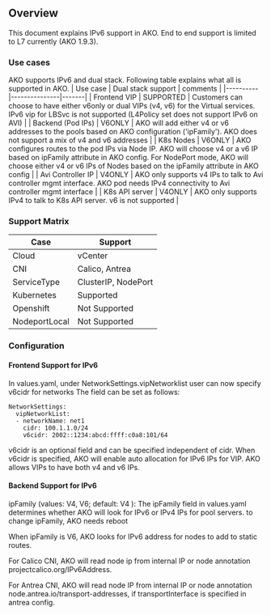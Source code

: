 ## Overview
This document explains IPv6 support in AKO. End to end support is limited to L7 currently (AKO 1.9.3).

### Use cases
AKO supports IPv6 and dual stack. Following table explains what all is supported in AKO.
| Use case   |      Dual stack support      |  comments |
|----------|---------------|-------|
| Frontend VIP |  SUPPORTED | Customers can choose to have either v6only or dual VIPs (v4, v6) for the Virtual services. IPv6 vip for LBSvc is not supported (L4Policy set does not support IPv6 on AVI) |
| Backend (Pod IPs) |    V6ONLY   |   AKO will add either v4 or v6 addresses to the pools based on AKO configuration ('ipFamily'). AKO does not support a mix of v4 and v6 addresses |
| K8s Nodes | V6ONLY |    AKO configures routes to the pod IPs via Node IP. AKO will choose v4 or a v6 IP based on ipFamily attribute in AKO config. For NodePort mode, AKO will choose either v4 or v6 IPs of Nodes based on the ipFamily attribute in AKO config |
| Avi Controller IP | V4ONLY | AKO only supports v4 IPs to talk to Avi controller mgmt interface. AKO pod needs IPv4 connectivity to Avi controller mgmt interface |
| K8s API server | V4ONLY | AKO only supports IPv4 to talk to K8s API server. v6 is not supported |

### Support Matrix
| Case   |      Support      |
|----------|---------------|
| Cloud   |      vCenter      |
| CNI   |      Calico, Antrea      |
| ServiceType   |      ClusterIP, NodePort      |
| Kubernetes   |      Supported      |
| Openshift   |      Not Supported      |
| NodeportLocal   |      Not Supported      |

### Configuration
#### Frontend Support for IPv6
In values.yaml, under NetworkSettings.vipNetworklist user can now specify v6cidr for networks
The field can be set as follows:

    NetworkSettings:
      vipNetworkList:
      - networkName: net1
        cidr: 100.1.1.0/24
        v6cidr: 2002::1234:abcd:ffff:c0a8:101/64

v6cidr is an optional field and can be specified independent of cidr. When v6cidr is specified, AKO will enable auto allocation for IPv6 IPs for VIP. AKO allows VIPs to have both v4 and v6 IPs.

#### Backend Support for IPv6
ipFamily (values: V4, V6; default: V4 ): The ipFamily field in values.yaml determines whether AKO will look for IPv6 or IPv4 IPs for pool servers. to change ipFamily, AKO needs reboot

When ipFamily is V6, AKO looks for IPv6 address for nodes to add to static routes. 

For Calico CNI, AKO will read node ip from internal IP or node annotation projectcalico.org/IPv6Address.

For Antrea CNI, AKO will read node IP from internal IP or node annotation node.antrea.io/transport-addresses, if transportInterface is specified in antrea config.

